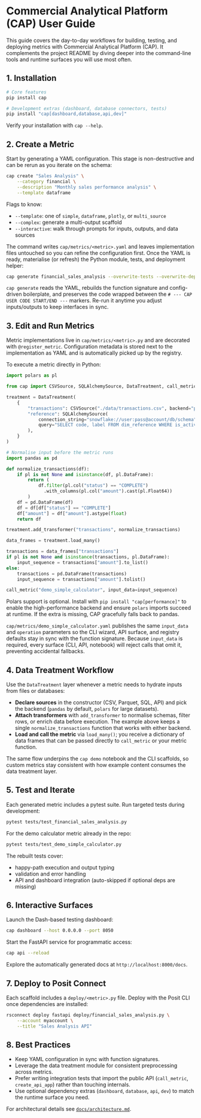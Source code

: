 # Commercial Analytical Platform (CAP) User Guide

This guide covers the day-to-day workflows for building, testing, and deploying metrics with Commercial Analytical Platform (CAP). It complements the project README by diving deeper into the command-line tools and runtime surfaces you will use most often.

## 1. Installation

```bash
# Core features
pip install cap

# Development extras (dashboard, database connectors, tests)
pip install "cap[dashboard,database,api,dev]"
```

Verify your installation with `cap --help`.

## 2. Create a Metric

Start by generating a YAML configuration. This stage is non-destructive and can be rerun as you iterate on the schema:

```bash
cap create "Sales Analysis" \
    --category financial \
    --description "Monthly sales performance analysis" \
    --template dataframe
```

Flags to know:

- `--template`: one of `simple`, `dataframe`, `plotly`, or `multi_source`
- `--complex`: generate a multi-output scaffold
- `--interactive`: walk through prompts for inputs, outputs, and data sources

The command writes `cap/metrics/<metric>.yaml` and leaves implementation files untouched so you can refine the configuration first. Once the YAML is ready, materialise (or refresh) the Python module, tests, and deployment helper:

```bash
cap generate financial_sales_analysis --overwrite-tests --overwrite-deploy
```

`cap generate` reads the YAML, rebuilds the function signature and config-driven boilerplate, and preserves the code wrapped between the `# --- CAP USER CODE START/END ---` markers. Re-run it anytime you adjust inputs/outputs to keep interfaces in sync.

## 3. Edit and Run Metrics

Metric implementations live in `cap/metrics/<metric>.py` and are decorated with `@register_metric`. Configuration metadata is stored next to the implementation as YAML and is automatically picked up by the registry.

To execute a metric directly in Python:

```python
import polars as pl

from cap import CSVSource, SQLAlchemySource, DataTreatment, call_metric

treatment = DataTreatment(
    {
        "transactions": CSVSource("./data/transactions.csv", backend="polars"),
        "reference": SQLAlchemySource(
            connection_string="snowflake://user:pass@account/db/schema",
            query="SELECT code, label FROM dim_reference WHERE is_active",
        ),
    }
)

# Normalise input before the metric runs
import pandas as pd

def normalize_transactions(df):
    if pl is not None and isinstance(df, pl.DataFrame):
        return (
            df.filter(pl.col("status") == "COMPLETE")
              .with_columns(pl.col("amount").cast(pl.Float64))
        )
    df = pd.DataFrame(df)
    df = df[df["status"] == "COMPLETE"]
    df["amount"] = df["amount"].astype(float)
    return df

treatment.add_transformer("transactions", normalize_transactions)

data_frames = treatment.load_many()

transactions = data_frames["transactions"]
if pl is not None and isinstance(transactions, pl.DataFrame):
    input_sequence = transactions["amount"].to_list()
else:
    transactions = pd.DataFrame(transactions)
    input_sequence = transactions["amount"].tolist()

call_metric("demo_simple_calculator", input_data=input_sequence)
```

Polars support is optional. Install with `pip install "cap[performance]"` to enable the high-performance backend and ensure `polars` imports succeed at runtime. If the extra is missing, CAP gracefully falls back to pandas.

`cap/metrics/demo_simple_calculator.yaml` publishes the same `input_data` and `operation` parameters so the CLI wizard, API surface, and registry defaults stay in sync with the function signature. Because `input_data` is required, every surface (CLI, API, notebook) will reject calls that omit it, preventing accidental fallbacks.

## 4. Data Treatment Workflow

Use the `DataTreatment` layer whenever a metric needs to hydrate inputs from files or databases:

- **Declare sources** in the constructor (CSV, Parquet, SQL, API) and pick the backend (`pandas` by default, `polars` for large datasets).
- **Attach transformers** with `add_transformer` to normalise schemas, filter rows, or enrich data before execution. The example above keeps a single `normalize_transactions` function that works with either backend.
- **Load and call the metric** via `load_many()`; you receive a dictionary of data frames that can be passed directly to `call_metric` or your metric function.

The same flow underpins the `cap demo` notebook and the CLI scaffolds, so custom metrics stay consistent with how example content consumes the data treatment layer.

## 5. Test and Iterate

Each generated metric includes a pytest suite. Run targeted tests during development:

```bash
pytest tests/test_financial_sales_analysis.py
```

For the demo calculator metric already in the repo:

```bash
pytest tests/test_demo_simple_calculator.py
```

The rebuilt tests cover:
- happy-path execution and output typing
- validation and error handling
- API and dashboard integration (auto-skipped if optional deps are missing)

## 6. Interactive Surfaces

Launch the Dash-based testing dashboard:

```bash
cap dashboard --host 0.0.0.0 --port 8050
```

Start the FastAPI service for programmatic access:

```bash
cap api --reload
```

Explore the automatically generated docs at `http://localhost:8000/docs`.

## 7. Deploy to Posit Connect

Each scaffold includes a `deploy/<metric>.py` file. Deploy with the Posit CLI once dependencies are installed:

```bash
rsconnect deploy fastapi deploy/financial_sales_analysis.py \
    --account myaccount \
    --title "Sales Analysis API"
```

## 8. Best Practices

- Keep YAML configuration in sync with function signatures.
- Leverage the data treatment module for consistent preprocessing across metrics.
- Prefer writing integration tests that import the public API (`call_metric`, `create_api_app`) rather than touching internals.
- Use optional dependency extras (`dashboard`, `database`, `api`, `dev`) to match the runtime surface you need.

For architectural details see [`docs/architecture.md`](architecture.md).
